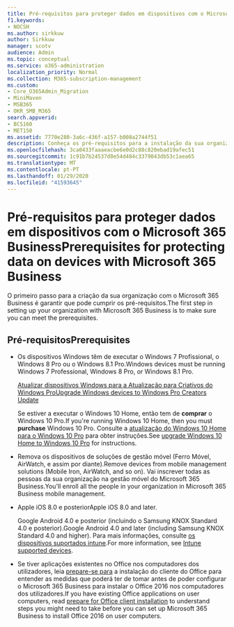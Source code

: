 ```yaml
---
title: Pré-requisitos para proteger dados em dispositivos com o Microsoft 365 Business
f1.keywords:
- NOCSH
ms.author: sirkkuw
author: Sirkkuw
manager: scotv
audience: Admin
ms.topic: conceptual
ms.service: o365-administration
localization_priority: Normal
ms.collection: M365-subscription-management
ms.custom:
- Core_O365Admin_Migration
- MiniMaven
- MSB365
- OKR_SMB_M365
search.appverid:
- BCS160
- MET150
ms.assetid: 7770e280-3a6c-436f-a157-b008a2744f51
description: Conheça os pré-requisitos para a instalação da sua organização com o Microsoft 365 Business.
ms.openlocfilehash: 3ca0433faaaeacbe6e0d2c88c820ebad19afec51
ms.sourcegitcommit: 1c91b7b24537d0e54d484c3379043db53c1aea65
ms.translationtype: MT
ms.contentlocale: pt-PT
ms.lasthandoff: 01/29/2020
ms.locfileid: "41593645"
---
```

# <a name="prerequisites-for-protecting-data-on-devices-with-microsoft-365-business"></a><span data-ttu-id="89f6b-103">Pré-requisitos para proteger dados em dispositivos com o Microsoft 365 Business</span><span class="sxs-lookup"><span data-stu-id="89f6b-103">Prerequisites for protecting data on devices with Microsoft 365 Business</span></span>

<span data-ttu-id="89f6b-104">O primeiro passo para a criação da sua organização com o Microsoft 365 Business é garantir que pode cumprir os pré-requisitos.</span><span class="sxs-lookup"><span data-stu-id="89f6b-104">The first step in setting up your organization with Microsoft 365 Business is to make sure you can meet the prerequisites.</span></span>
  
## <a name="prerequisites"></a><span data-ttu-id="89f6b-105">Pré-requisitos</span><span class="sxs-lookup"><span data-stu-id="89f6b-105">Prerequisites</span></span>

- <span data-ttu-id="89f6b-106">Os dispositivos Windows têm de executar o Windows 7 Profissional, o Windows 8 Pro ou o Windows 8.1 Pro.</span><span class="sxs-lookup"><span data-stu-id="89f6b-106">Windows devices must be running Windows 7 Professional, Windows 8 Pro, or Windows 8.1 Pro.</span></span>
    
    [<span data-ttu-id="89f6b-107">Atualizar dispositivos Windows para a Atualização para Criativos do Windows Pro</span><span class="sxs-lookup"><span data-stu-id="89f6b-107">Upgrade Windows devices to Windows Pro Creators Update</span></span>](upgrade-to-windows-pro-creators-update.md)
    
    <span data-ttu-id="89f6b-108">Se estiver a executar o Windows 10 Home, então tem de **comprar** o Windows 10 Pro.</span><span class="sxs-lookup"><span data-stu-id="89f6b-108">If you're running Windows 10 Home, then you must **purchase** Windows  10 Pro.</span></span> <span data-ttu-id="89f6b-109">Consulte a [atualização do Windows 10 Home para o Windows 10 Pro](https://support.office.com/article/0aee10c1-4d34-43ee-a325-579c6c2df90e?ui=en-US&rs=en-US&ad=US) para obter instruções.</span><span class="sxs-lookup"><span data-stu-id="89f6b-109">See [upgrade Windows 10 Home to Windows 10 Pro](https://support.office.com/article/0aee10c1-4d34-43ee-a325-579c6c2df90e?ui=en-US&rs=en-US&ad=US) for instructions.</span></span> 
    
- <span data-ttu-id="89f6b-110">Remova os dispositivos de soluções de gestão móvel (Ferro Móvel, AirWatch, e assim por diante).</span><span class="sxs-lookup"><span data-stu-id="89f6b-110">Remove devices from mobile management solutions (Mobile Iron, AirWatch, and so on).</span></span> <span data-ttu-id="89f6b-111">Vai inscrever todas as pessoas da sua organização na gestão móvel do Microsoft 365 Business.</span><span class="sxs-lookup"><span data-stu-id="89f6b-111">You'll enroll all the people in your organization in Microsoft 365 Business mobile management.</span></span>
    
- <span data-ttu-id="89f6b-112">Apple iOS 8.0 e posterior</span><span class="sxs-lookup"><span data-stu-id="89f6b-112">Apple iOS 8.0 and later.</span></span>
    
    <span data-ttu-id="89f6b-113">Google Android 4.0 e posterior (incluindo o Samsung KNOX Standard 4.0 e posterior).</span><span class="sxs-lookup"><span data-stu-id="89f6b-113">Google Android 4.0 and later (including Samsung KNOX Standard 4.0 and higher).</span></span> <span data-ttu-id="89f6b-114">Para mais informações, consulte [os dispositivos suportados intune](https://go.microsoft.com/fwlink/p/?linkid=852307).</span><span class="sxs-lookup"><span data-stu-id="89f6b-114">For more information, see [Intune supported devices](https://go.microsoft.com/fwlink/p/?linkid=852307).</span></span>
    
- <span data-ttu-id="89f6b-115">Se tiver aplicações existentes no Office nos computadores dos utilizadores, leia [prepare-se para](prepare-for-office-client-deployment.md) a instalação do cliente do Office para entender as medidas que poderá ter de tomar antes de poder configurar o Microsoft 365 Business para instalar o Office 2016 nos computadores dos utilizadores.</span><span class="sxs-lookup"><span data-stu-id="89f6b-115">If you have existing Office applications on user computers, read [prepare for Office client installation](prepare-for-office-client-deployment.md) to understand steps you might need to take before you can set up Microsoft 365 Business to install Office 2016 on user computers.</span></span> 
